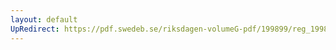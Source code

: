 ```yaml
---
layout: default
UpRedirect: https://pdf.swedeb.se/riksdagen-volumeG-pdf/199899/reg_199899/reg_199899_0345.pdf
---
```

